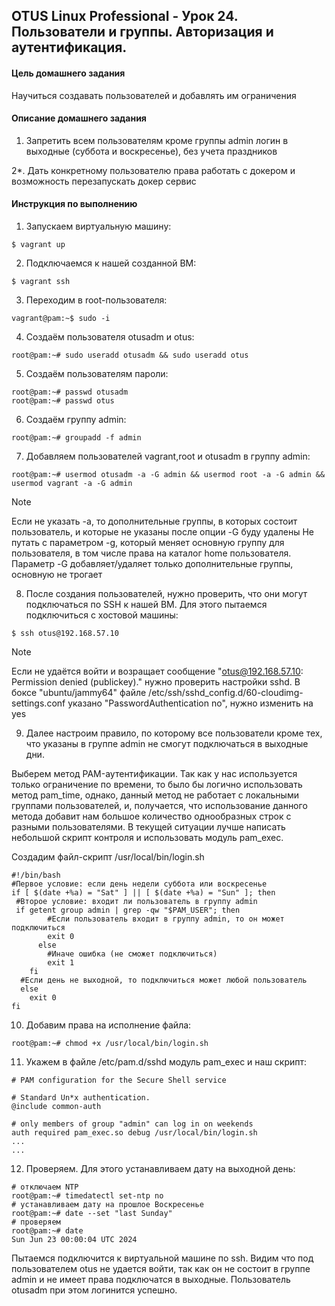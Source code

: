 ## OTUS Linux Professional - Урок 24. Пользователи и группы. Авторизация и аутентификация.

#### Цель домашнего задания
Научиться создавать пользователей и добавлять им ограничения

#### Описание домашнего задания
1. Запретить всем пользователям кроме группы admin логин в выходные (суббота и воскресенье), без учета праздников

2*. Дать конкретному пользователю права работать с докером и возможность перезапускать докер сервис

#### Инструкция по выполнению

1. Запускаем виртуальную машину:
```console
$ vagrant up
```
2.  Подключаемся к нашей созданной ВМ:
```console
$ vagrant ssh
```
3. Переходим в root-пользователя:
```console
vagrant@pam:~$ sudo -i
```
4. Создаём пользователя otusadm и otus:
```console
root@pam:~# sudo useradd otusadm && sudo useradd otus
```
5. Создаём пользователям пароли:
```console
root@pam:~# passwd otusadm
root@pam:~# passwd otus
```
6. Создаём группу admin:
```console
root@pam:~# groupadd -f admin
```
7. Добавляем пользователей vagrant,root и otusadm в группу admin:
```console
root@pam:~# usermod otusadm -a -G admin && usermod root -a -G admin && usermod vagrant -a -G admin
```
> [!NOTE]
> Если не указать -a, то дополнительные группы, в которых состоит пользователь, и которые не указаны после опции -G буду удалены
> Не путать с параметром -g, который меняет основную группу для пользователя, в том числе права на каталог home пользователя. Параметр -G добавляет/удаляет
> только дополнительные группы, основную не трогает
8. После создания пользователей, нужно проверить, что они могут подключаться по SSH к нашей ВМ. Для этого пытаемся подключиться с хостовой машины:
```console
$ ssh otus@192.168.57.10
```
> [!NOTE]
> Если не удаётся войти и возращает сообщение "otus@192.168.57.10: Permission denied (publickey)." нужно проверить настройки sshd. В боксе "ubuntu/jammy64"
> файле /etc/ssh/sshd_config.d/60-cloudimg-settings.conf указано "PasswordAuthentication no", нужно изменить на yes

9. Далее настроим правило, по которому все пользователи кроме тех, что указаны в группе admin не смогут подключаться в выходные дни.

Выберем метод PAM-аутентификации. Так как у нас используется только ограничение по времени, то было бы логично использовать метод pam_time, однако, данный метод не работает с локальными группами пользователей, и, получается, что использование данного метода добавит нам большое количество однообразных строк с разными пользователями. В текущей ситуации лучше написать небольшой скрипт контроля и использовать модуль pam_exec.

Создадим файл-скрипт /usr/local/bin/login.sh

```shell
#!/bin/bash
#Первое условие: если день недели суббота или воскресенье
if [ $(date +%a) = "Sat" ] || [ $(date +%a) = "Sun" ]; then
 #Второе условие: входит ли пользователь в группу admin
 if getent group admin | grep -qw "$PAM_USER"; then
        #Если пользователь входит в группу admin, то он может подключиться
        exit 0
      else
        #Иначе ошибка (не сможет подключиться)
        exit 1
    fi
  #Если день не выходной, то подключиться может любой пользователь
  else
    exit 0
fi
```
10.  Добавим права на исполнение файла:
```console
root@pam:~# chmod +x /usr/local/bin/login.sh
```
11. Укажем в файле /etc/pam.d/sshd модуль pam_exec и наш скрипт:
```shell
# PAM configuration for the Secure Shell service

# Standard Un*x authentication.
@include common-auth

# only members of group "admin" can log in on weekends
auth required pam_exec.so debug /usr/local/bin/login.sh
...
...
```
12. Проверяем. Для этого устанавливаем дату на выходной день:
```console
# отключаем NTP
root@pam:~# timedatectl set-ntp no
# устанавливаем дату на прошлое Воскресенье
root@pam:~# date --set "last Sunday"
# проверяем
root@pam:~# date
Sun Jun 23 00:00:04 UTC 2024
```
Пытаемся подключится к виртуальной машине по ssh. Видим что под пользователем otus не удается войти, так как он не состоит в группе admin и не имеет права подключатся в выходные. Пользователь otusadm при этом логинится успешно.